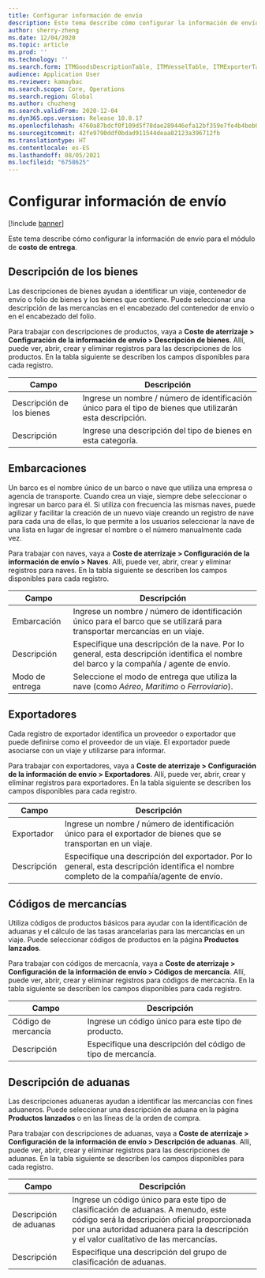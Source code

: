 ```yaml
---
title: Configurar información de envío
description: Este tema describe cómo configurar la información de envío para el módulo de costo de entrega.
author: sherry-zheng
ms.date: 12/04/2020
ms.topic: article
ms.prod: ''
ms.technology: ''
ms.search.form: ITMGoodsDescriptionTable, ITMVesselTable, ITMExporterTable, ITMCommodityCodeTable, ITMCustomsDescription
audience: Application User
ms.reviewer: kamaybac
ms.search.scope: Core, Operations
ms.search.region: Global
ms.author: chuzheng
ms.search.validFrom: 2020-12-04
ms.dyn365.ops.version: Release 10.0.17
ms.openlocfilehash: 4760a87bdcf0f109d5f78dae289446efa12bf359e7fe4b4beb0a983f68d95f34
ms.sourcegitcommit: 42fe9790ddf0bdad911544deaa82123a396712fb
ms.translationtype: HT
ms.contentlocale: es-ES
ms.lasthandoff: 08/05/2021
ms.locfileid: "6758625"
---
```

# <a name="shipping-information-setup"></a>Configurar información de envío

[!include [banner](../../includes/banner.md)]

Este tema describe cómo configurar la información de envío para el módulo de **costo de entrega**.

## <a name="description-of-goods"></a><a name="description-of-goods"></a>Descripción de los bienes

Las descripciones de bienes ayudan a identificar un viaje, contenedor de envío o folio de bienes y los bienes que contiene. Puede seleccionar una descripción de las mercancías en el encabezado del contenedor de envío o en el encabezado del folio.

Para trabajar con descripciones de productos, vaya a **Coste de aterrizaje \> Configuración de la información de envío \> Descripción de bienes**. Allí, puede ver, abrir, crear y eliminar registros para las descripciones de los productos. En la tabla siguiente se describen los campos disponibles para cada registro.

| Campo | Descripción |
|---|---|
| Descripción de los bienes | Ingrese un nombre / número de identificación único para el tipo de bienes que utilizarán esta descripción. |
| Descripción | Ingrese una descripción del tipo de bienes en esta categoría. |

## <a name="vessels"></a><a name="vessels"></a>Embarcaciones

Un barco es el nombre único de un barco o nave que utiliza una empresa o agencia de transporte. Cuando crea un viaje, siempre debe seleccionar o ingresar un barco para él. Si utiliza con frecuencia las mismas naves, puede agilizar y facilitar la creación de un nuevo viaje creando un registro de nave para cada una de ellas, lo que permite a los usuarios seleccionar la nave de una lista en lugar de ingresar el nombre o el número manualmente cada vez.

Para trabajar con naves, vaya a **Coste de aterrizaje \> Configuración de la información de envío \> Naves**. Allí, puede ver, abrir, crear y eliminar registros para naves. En la tabla siguiente se describen los campos disponibles para cada registro.

| Campo | Descripción |
|---|---|
| Embarcación | Ingrese un nombre / número de identificación único para el barco que se utilizará para transportar mercancías en un viaje. |
| Descripción | Especifique una descripción de la nave. Por lo general, esta descripción identifica el nombre del barco y la compañía / agente de envío. |
| Modo de entrega | Seleccione el modo de entrega que utiliza la nave (como _Aéreo_, _Marítimo_ o _Ferroviario_). |

## <a name="exporters"></a>Exportadores

Cada registro de exportador identifica un proveedor o exportador que puede definirse como el proveedor de un viaje. El exportador puede asociarse con un viaje y utilizarse para informar.

Para trabajar con exportadores, vaya a **Coste de aterrizaje \> Configuración de la información de envío \> Exportadores**. Allí, puede ver, abrir, crear y eliminar registros para exportadores. En la tabla siguiente se describen los campos disponibles para cada registro.

| Campo | Descripción |
|---|---|
| Exportador | Ingrese un nombre / número de identificación único para el exportador de bienes que se transportan en un viaje. |
| Descripción | Especifique una descripción del exportador. Por lo general, esta descripción identifica el nombre completo de la compañía/agente de envío. |

## <a name="commodity-codes"></a>Códigos de mercancías

Utiliza códigos de productos básicos para ayudar con la identificación de aduanas y el cálculo de las tasas arancelarias para las mercancías en un viaje. Puede seleccionar códigos de productos en la página **Productos lanzados**.

Para trabajar con códigos de mercacnía, vaya a **Coste de aterrizaje \> Configuración de la información de envío \> Códigos de mercancía**. Allí, puede ver, abrir, crear y eliminar registros para códigos de mercacnía. En la tabla siguiente se describen los campos disponibles para cada registro.

| Campo | Descripción |
|---|---|
| Código de mercancía | Ingrese un código único para este tipo de producto. |
| Descripción | Especifique una descripción del código de tipo de mercancía. |

## <a name="customs-description"></a>Descripción de aduanas

Las descripciones aduaneras ayudan a identificar las mercancías con fines aduaneros. Puede seleccionar una descripción de aduana en la página **Productos lanzados** o en las líneas de la orden de compra.

Para trabajar con descripciones de aduanas, vaya a **Coste de aterrizaje \> Configuración de la información de envío \> Descripción de aduanas**. Allí, puede ver, abrir, crear y eliminar registros para las descripciones de aduanas. En la tabla siguiente se describen los campos disponibles para cada registro.

| Campo | Descripción |
|---|---|
| Descripción de aduanas | Ingrese un código único para este tipo de clasificación de aduanas. A menudo, este código será la descripción oficial proporcionada por una autoridad aduanera para la descripción y el valor cualitativo de las mercancías. |
| Descripción | Especifique una descripción del grupo de clasificación de aduanas. |
